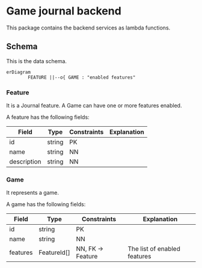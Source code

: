 # Game journal backend

This package contains the backend services as lambda functions.

## Schema

This is the data schema.

```mermaid
erDiagram
        FEATURE ||--o{ GAME : "enabled features"
```

### Feature

It is a Journal feature. A Game can have one or more features enabled.

A feature has the following fields:

| Field       | Type   | Constraints | Explanation |
|-------------|--------|-------------|-------------|
| id          | string | PK          |             |
| name        | string | NN          |             |
| description | string | NN          |             |

### Game

It represents a game.

A game has the following fields:

| Field       | Type        | Constraints       | Explanation                  |
|-------------|-------------|-------------------|------------------------------|
| id          | string      | PK                |                              |
| name        | string      | NN                |                              |
| features    | FeatureId[] | NN, FK -> Feature | The list of enabled features |

